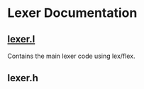 # Lexer Documentation

## [lexer.l](lexer_l.md)

Contains the main lexer code using lex/flex.

## lexer.h


